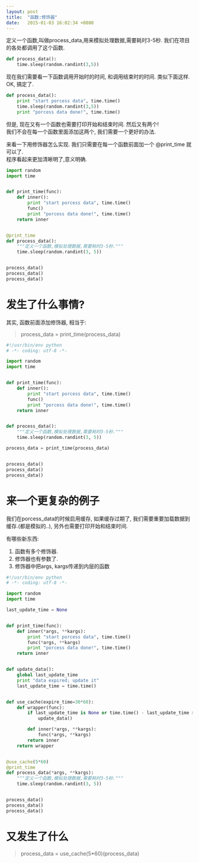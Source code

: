 ```yaml
---
layout: post
title:  "函数:修饰器"
date:   2015-01-03 16:02:34 +0800
---
```

    
定义一个函数,叫做process_data,用来模拟处理数据,需要耗时3-5秒.
我们在项目的各处都调用了这个函数.

```py
def process_data():
    time.sleep(random.randint(3,5))
```

现在我们需要看一下函数调用开始时的时间, 和调用结束时的时间. 类似下面这样. OK, 搞定了.

```py
def process_data():
    print "start porcess data", time.time()
    time.sleep(random.randint(3,5))
    print "porcess data done!", time.time()
```

但是, 现在又有一个函数也需要打印开始和结束时间. 然后又有两个!   
我们不会在每一个函数里面添加这两个, 我们需要一个更好的办法.

来看一下用修饰器怎么实现. 我们只需要在每一个函数前面加一个 @print_time 就可以了.  
程序看起来更加清晰明了,意义明确.

```py
import random
import time


def print_time(func):
    def inner():
        print "start porcess data", time.time()
        func()
        print "porcess data done!", time.time()
    return inner


@print_time
def process_data():
    """定义一个函数,模拟处理数据,需要耗时3-5秒."""
    time.sleep(random.randint(3, 5))


process_data()
process_data()
process_data()
```

# 发生了什么事情?

其实, 函数前面添加修饰器, 相当于:
> process\_data = print\_time(process\_data)

```py
#!/usr/bin/env python
# -*- coding: utf-8 -*-

import random
import time


def print_time(func):
    def inner():
        print "start porcess data", time.time()
        func()
        print "porcess data done!", time.time()
    return inner


def process_data():
    """定义一个函数,模拟处理数据,需要耗时3-5秒."""
    time.sleep(random.randint(3, 5))

process_data = print_time(process_data)


process_data()
process_data()
process_data()
```


# 来一个更复杂的例子
我们在porcess_data的时候启用缓存, 如果缓存过期了, 我们需要重要加载数据到缓存.(都是模拟的..), 另外也需要打印开始和结束时间.

有哪些新东西:

1. 函数有多个修饰器.
2. 修饰器也有参数了. 
3. 修饰器中把args, kargs传递到内层的函数 

```py
#!/usr/bin/env python
# -*- coding: utf-8 -*-

import random
import time

last_update_time = None


def print_time(func):
    def inner(*args, **kargs):
        print "start porcess data", time.time()
        func(*args, **kargs)
        print "porcess data done!", time.time()
    return inner


def update_data():
    global last_update_time
    print "data expired; update it"
    last_update_time = time.time()


def use_cache(expire_time=30*60):
    def wrapper(func):
        if last_update_time is None or time.time() - last_update_time > expire_time:
            update_data()

        def inner(*args, **kargs):
            func(*args, **kargs)
        return inner
    return wrapper


@use_cache(5*60)
@print_time
def process_data(*args, **kargs):
    """定义一个函数,模拟处理数据,需要耗时3-5秒."""
    time.sleep(random.randint(3, 5))


process_data()
process_data()
process_data()
```

# 又发生了什么
> process\_data = use\_cache(5*60)(process\_data)
